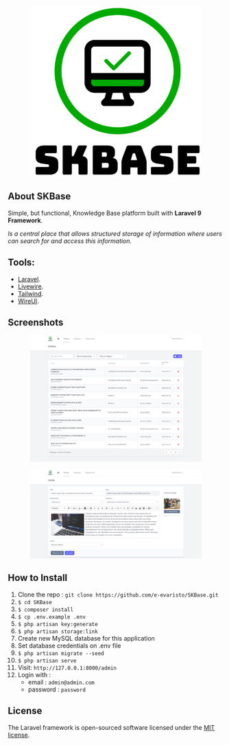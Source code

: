 <p align="center"><img src="public/images/logo.svg" width="400"></p>


## About SKBase

Simple, but functional, Knowledge Base platform built with **Laravel 9 Framework**.

_Is a central place that allows structured storage of information where users can search for and access this information._

## Tools:

- [Laravel](https://laravel.com/).
- [Livewire](https://laravel-livewire.com/).
- [Tailwind](https://tailwindcss.com/).
- [WireUI](https://livewire-wireui.com/).

## Screenshots

<p align="center"><img src="public/images/screenshots/screenshot-1.png" width="400"></p>

<p align="center"><img src="public/images/screenshots/screenshot-2.png" width="400"></p>

## How to Install

1. Clone the repo : `git clone https://github.com/e-evaristo/SKBase.git`
2. `$ cd SKBase`
3. `$ composer install`
4. `$ cp .env.example .env`
5. `$ php artisan key:generate`
6. `$ php artisan storage:link`
7. Create new MySQL database for this application
8. Set database credentials on .env file
9. `$ php artisan migrate --seed`
10. `$ php artisan serve`
11. Visit: `http://127.0.0.1:8000/admin`
12. Login with :
    - email : `admin@admin.com`
    - password : `password`

## License

The Laravel framework is open-sourced software licensed under the [MIT license](https://opensource.org/licenses/MIT).
